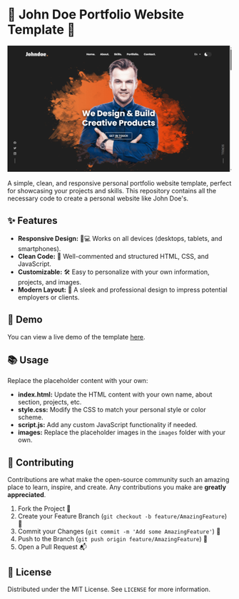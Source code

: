 # 🌟 John Doe Portfolio Website Template 🌟

![Website Screenshot](screenshot.png)

A simple, clean, and responsive personal portfolio website template, perfect for showcasing your projects and skills. This repository contains all the necessary code to create a personal website like John Doe's.

## ✨ Features

- **Responsive Design:** 📱💻 Works on all devices (desktops, tablets, and smartphones).
- **Clean Code:** 🧼 Well-commented and structured HTML, CSS, and JavaScript.
- **Customizable:** 🛠️ Easy to personalize with your own information, projects, and images.
- **Modern Layout:** 🎨 A sleek and professional design to impress potential employers or clients.

## 🚀 Demo

You can view a live demo of the template [here](https://johndoe-portfolio-website-main.vercel.app/).

## 📚 Usage

Replace the placeholder content with your own:

- **index.html:** Update the HTML content with your own name, about section, projects, etc.
- **style.css:** Modify the CSS to match your personal style or color scheme.
- **script.js:** Add any custom JavaScript functionality if needed.
- **images:** Replace the placeholder images in the `images` folder with your own.

## 🤝 Contributing

Contributions are what make the open-source community such an amazing place to learn, inspire, and create. Any contributions you make are **greatly appreciated**.

1. Fork the Project 🍴
2. Create your Feature Branch (`git checkout -b feature/AmazingFeature`) 🌟
3. Commit your Changes (`git commit -m 'Add some AmazingFeature'`) 💬
4. Push to the Branch (`git push origin feature/AmazingFeature`) 🚀
5. Open a Pull Request 📬

## 📄 License

Distributed under the MIT License. See `LICENSE` for more information.
